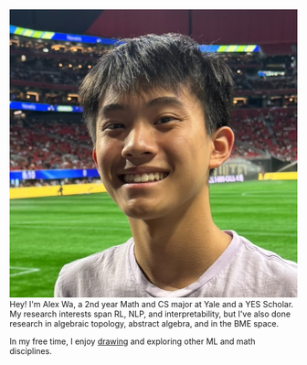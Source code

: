 <div class="profile-container">
<img src="public/pfp.jpg" alt="Alex Wa" class="profile-image">
<div class="profile-content">
Hey! I'm Alex Wa, a 2nd year Math and CS major at Yale and a YES Scholar. My research interests span RL, NLP, and interpretability, but I've also done research in algebraic topology, abstract algebra, and in the BME space.

In my free time, I enjoy [drawing](https://www.instagram.com/alex_wa_art/) and exploring other ML and math disciplines.
</div>
</div>
